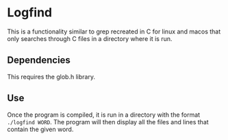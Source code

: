 # Logfind
This is a functionality similar to grep recreated in C for linux and macos that only searches through C files in a directory where it is run.

## Dependencies
This requires the glob.h library.

## Use
Once the program is compiled, it is run in a directory with the format ```./logfind WORD```.
The program will then display all the files and lines that contain the given word.

